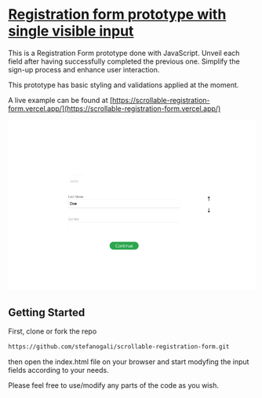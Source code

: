 # [Registration form prototype with single visible input ](https://scrollable-registration-form.vercel.app/)

This is a Registration Form prototype done with JavaScript. Unveil each field after having successfully completed the previous one. Simplify the sign-up process and enhance user interaction.

This prototype has basic styling and validations applied at the moment.

A live example can be found at [https://scrollable-registration-form.vercel.app/](https://scrollable-registration-form.vercel.app/)

![Registartion Form Prototype](/screenshots/reg-form-screenshot.png?raw=true "Registartion Form revealing single input fields.")

## Getting Started

First, clone or fork the repo

```bash
https://github.com/stefanogali/scrollable-registration-form.git
```

then open the index.html file on your browser and start modyfing the input fields according to your needs.

Please feel free to use/modify any parts of the code as you wish.

